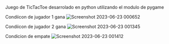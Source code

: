 Juego de TicTacToe desarrolado en python utilizando el modulo de pygame

Condiicon de jugador 1 gana
![Screenshot 2023-06-23 000652](https://github.com/willy94rs/python/assets/24707320/8b6c4af3-b18e-48b1-8d3d-b290112857cd)

Condiicon de jugador 2 gana
![Screenshot 2023-06-23 001345](https://github.com/willy94rs/python/assets/24707320/302f72f7-6452-451e-8bc4-e8bef17653ab)

Condicion de empate 
![Screenshot 2023-06-23 001412](https://github.com/willy94rs/python/assets/24707320/126f0f29-1fe6-429d-a72f-e023a235c470)
